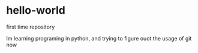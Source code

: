 # hello-world
first time repository


Im learning programing in python, and trying to figure ouot the usage of git now

